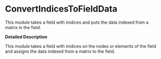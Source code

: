 # ConvertIndicesToFieldData

This module takes a field with inidices and puts the data indexed from a matrix in the field.

**Detailed Description**

This module takes a field with inidices on the nodes or elements of the field and assigns the data indexed from a matrix to the field.

